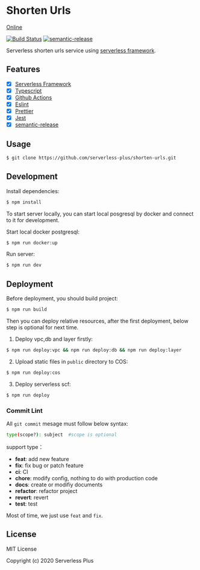 # Shorten Urls

[Online](https://url.sls.plus)

[![Build Status](https://github.com/serverless-plus/shorten-urls/workflows/Validate/badge.svg?branch=master)](https://github.com/serverless-plus/shorten-urls/actions?query=workflow:Validate+branch:master)
[![semantic-release](https://img.shields.io/badge/%20%20%F0%9F%93%A6%F0%9F%9A%80-semantic--release-e10079.svg)](https://github.com/semantic-release/semantic-release)

Serverless shorten urls service using [serverless framework](https://github.com/serverless/serverless).

## Features

- [x] [Serverless Framework](https://github.com/serverless/serverless)
- [x] [Typescript](https://github.com/microsoft/TypeScript)
- [x] [Github Actions](https://github.com/features/actions)
- [x] [Eslint](https://github.com/eslint/eslint)
- [x] [Prettier](https://github.com/prettier/prettier)
- [x] [Jest](https://github.com/facebook/jest)
- [x] [semantic-release](https://github.com/semantic-release/semantic-release)

## Usage

```bash
$ git clone https://github.com/serverless-plus/shorten-urls.git
```

## Development

Install dependencies:

```bash
$ npm install
```

To start server locally, you can start local posgresql by docker and connect to it for development.

Start local docker postgresql:

```bash
$ npm run docker:up
```

Run server:

```bash
$ npm run dev
```

## Deployment

Before deployment, you should build project:

```bash
$ npm run build
```

Then you can deploy relative resources, after the first deployment, below step is optional for next time.

1. Deploy vpc,db and layer firstly:

```bash
$ npm run deploy:vpc && npm run deploy:db && npm run deploy:layer
```

2. Upload static files in `public` directory to COS:

```bash
$ npm run deploy:cos
```

3. Deploy serverless scf:

```bash
$ npm run deploy
```

### Commit Lint

All `git commit` mesage must follow below syntax:

```bash
type(scope?): subject  #scope is optional
```

support type：

- **feat**: add new feature
- **fix**: fix bug or patch feature
- **ci**: CI
- **chore**: modify config, nothing to do with production code
- **docs**: create or modifiy documents
- **refactor**: refactor project
- **revert**: revert
- **test**: test

Most of time, we just use `feat` and `fix`.

## License

MIT License

Copyright (c) 2020 Serverless Plus
